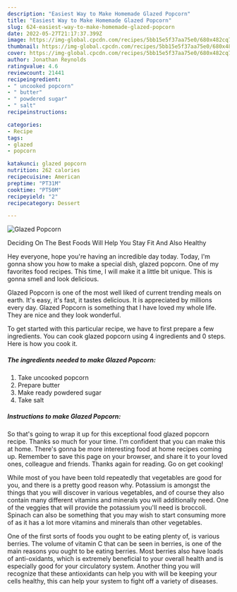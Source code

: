 ```yaml
---
description: "Easiest Way to Make Homemade Glazed Popcorn"
title: "Easiest Way to Make Homemade Glazed Popcorn"
slug: 624-easiest-way-to-make-homemade-glazed-popcorn
date: 2022-05-27T21:17:37.399Z
image: https://img-global.cpcdn.com/recipes/5bb15e5f37aa75e0/680x482cq70/glazed-popcorn-recipe-main-photo.jpg
thumbnail: https://img-global.cpcdn.com/recipes/5bb15e5f37aa75e0/680x482cq70/glazed-popcorn-recipe-main-photo.jpg
cover: https://img-global.cpcdn.com/recipes/5bb15e5f37aa75e0/680x482cq70/glazed-popcorn-recipe-main-photo.jpg
author: Jonathan Reynolds
ratingvalue: 4.6
reviewcount: 21441
recipeingredient:
- " uncooked popcorn"
- " butter"
- " powdered sugar"
- " salt"
recipeinstructions:

categories:
- Recipe
tags:
- glazed
- popcorn

katakunci: glazed popcorn 
nutrition: 262 calories
recipecuisine: American
preptime: "PT31M"
cooktime: "PT50M"
recipeyield: "2"
recipecategory: Dessert

---
```



![Glazed Popcorn](https://img-global.cpcdn.com/recipes/5bb15e5f37aa75e0/680x482cq70/glazed-popcorn-recipe-main-photo.jpg)

Deciding On The Best Foods Will Help You Stay Fit And Also Healthy

Hey everyone, hope you're having an incredible day today. Today, I'm gonna show you how to make a special dish, glazed popcorn. One of my favorites food recipes. This time, I will make it a little bit unique. This is gonna smell and look delicious.



Glazed Popcorn is one of the most well liked of current trending meals on earth. It's easy, it's fast, it tastes delicious. It is appreciated by millions every day. Glazed Popcorn is something that I have loved my whole life. They are nice and they look wonderful.


To get started with this particular recipe, we have to first prepare a few ingredients. You can cook glazed popcorn using 4 ingredients and 0 steps. Here is how you cook it.

<!--inarticleads1-->

##### The ingredients needed to make Glazed Popcorn:

1. Take  uncooked popcorn
1. Prepare  butter
1. Make ready  powdered sugar
1. Take  salt




<!--inarticleads2-->

##### Instructions to make Glazed Popcorn:





So that's going to wrap it up for this exceptional food glazed popcorn recipe. Thanks so much for your time. I'm confident that you can make this at home. There's gonna be more interesting food at home recipes coming up. Remember to save this page on your browser, and share it to your loved ones, colleague and friends. Thanks again for reading. Go on get cooking!

While most of you have been told repeatedly that vegetables are good for you, and there is a pretty good reason why. Potassium is amongst the things that you will discover in various vegetables, and of course they also contain many different vitamins and minerals you will additionally need. One of the veggies that will provide the potassium you'll need is broccoli. Spinach can also be something that you may wish to start consuming more of as it has a lot more vitamins and minerals than other vegetables.

One of the first sorts of foods you ought to be eating plenty of, is various berries. The volume of vitamin C that can be seen in berries, is one of the main reasons you ought to be eating berries. Most berries also have loads of anti-oxidants, which is extremely beneficial to your overall health and is especially good for your circulatory system. Another thing you will recognize that these antioxidants can help you with will be keeping your cells healthy, this can help your system to fight off a variety of diseases.
